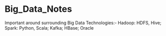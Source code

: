 # Big_Data_Notes

Important around surrounding Big Data Technologies:-
Hadoop: HDFS, Hive;
Spark: Python, Scala;
Kafka;
HBase;
Oracle
